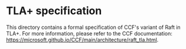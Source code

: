 # TLA+ specification

This directory contains a formal specification of CCF's variant of Raft in TLA+. For more information, please refer to the CCF documentation: https://microsoft.github.io/CCF/main/architecture/raft_tla.html.
